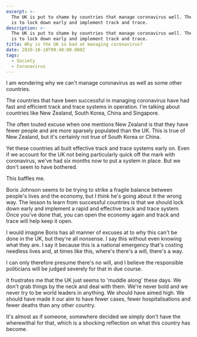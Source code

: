 ```yaml
---
excerpt: >-
  The UK is put to shame by countries that manage coronavirus well. The lesson
  is to lock down early and implement track and trace.
description: >-
  The UK is put to shame by countries that manage coronavirus well. The lesson
  is to lock down early and implement track and trace.
title: Why is the UK so bad at managing coronavirus?
date: 2020-10-18T09:40:00.000Z
tags:
  - Society
  - Coronavirus
---
```

I am wondering why we can't manage coronavirus as well as some other countries.

The countries that have been successful in managing coronavirus have had fast and efficient track and trace systems in operation. I'm talking about countries like New Zealand, South Korea, China and Singapore.

The often touted excuse when one mentions New Zealand is that they have fewer people and are more sparsely populated than the UK. This is true of New Zealand, but it's certainly not true of South Korea or China.

Yet these countries all built effective track and trace systems early on. Even if we account for the UK not being particularly quick off the mark with coronavirus, we've had six months now to put a system in place. But we don't seem to have bothered.

This baffles me.

Boris Johnson seems to be trying to strike a fragile balance between people's lives and the economy, but I think he's going about it the wrong way. The lesson to learn from successful countries is that we should lock down early and implement a rapid and effective track and trace system. Once you've done that, you can open the economy again and track and trace will help keep it open.

I would imagine Boris has all manner of excuses at to why this can't be done in the UK, but they're all nonsense. I say this without even knowing what they are. I say it because this is a national emergency that's costing needless lives and, at times like this, where's there's a will, there's a way.

I can only therefore presume there's no will, and I believe the responsible politicians will be judged severely for that in due course.

It frustrates me that the UK just seems to 'muddle along' these days. We don't grab things by the neck and deal with them. We're never bold and we never try to be world leaders in anything. We should have aimed high. We should have made it our aim to have fewer cases, fewer hospitalisations and fewer deaths than any other country.

It's almost as if someone, somewhere decided we simply don't have the wherewithal for that, which is a shocking reflection on what this country has become.

